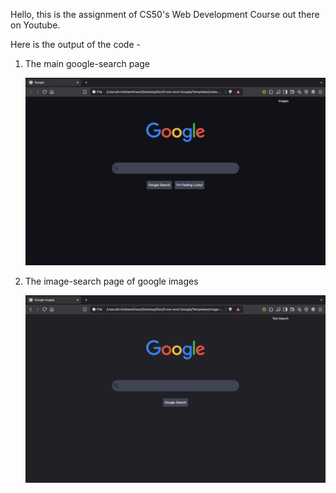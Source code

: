 Hello, this is the assignment of CS50's Web Development Course out there on Youtube.

Here is the output of the code - 

1. The main google-search page

   ![alt text](google-search.png)


2. The image-search page of google images

   ![alt text](google-images.png)

